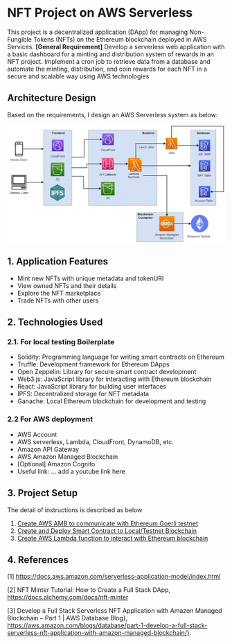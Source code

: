 # NFT Project on AWS Serverless
This project is a decentralized application (DApp) for managing Non-Fungible Tokens (NFTs) on the Ethereum blockchain deployed in AWS Services.
**[General Requirement]** Develop a serverless web application with a basic dashboard for a minting and distribution system of rewards in an NFT project. Implement a cron job to retrieve data from a database and automate the minting, distribution, and coin rewards for each NFT in a secure and scalable way using AWS technologies

## Architecture Design

Based on the requirements, I design an AWS Serverless system as below:

![image](/docs/figures/aws_serverless_NFT.jpg)

## 1. Application Features
- Mint new NFTs with unique metadata and tokenURI
- View owned NFTs and their details
- Explore the NFT marketplace
- Trade NFTs with other users

## 2. Technologies Used
### 2.1. For local testing Boilerplate 
- Solidity: Programming language for writing smart contracts on Ethereum
- Truffle: Development framework for Ethereum DApps
- Open Zeppelin: Library for secure smart contract development
- Web3.js: JavaScript library for interacting with Ethereum blockchain
- React: JavaScript library for building user interfaces
- IPFS: Decentralized storage for NFT metadata
- Ganache: Local Ethereum blockchain for development and testing
  
 ### 2.2 For AWS deployment 
 - AWS Account 
 - AWS serverless, Lambda, CloudFront, DynamoDB, etc. 
 - Amazon API Gateway
 - AWS Amazon Managed Blockchain
 - [Optional] Amazon Cognito
 - Useful link: ... add a youtube link here 

## 3. Project Setup
The detail of instructions is described as below
1. [Create AWS AMB to communicate with Ethereum Goerli testnet](./docs/documentation/1_Create_AMB_node.md)
2. [Create and Deploy Smart Contract to Local/Testnet Blockchain](./docs/documentation/2_Create_local_testing_ganache.md)
2. [Create AWS Lambda function to interact with Ethereum blockchain](./docs/documentation/2_Create_Lambda_function.md)


## 4. References 
[1] https://docs.aws.amazon.com/serverless-application-model/index.html

[2] NFT Minter Tutorial: How to Create a Full Stack DApp, https://docs.alchemy.com/docs/nft-minter

[3] Develop a Full Stack Serverless NFT Application with Amazon Managed Blockchain – Part 1 | AWS Database Blog}, https://aws.amazon.com/blogs/database/part-1-develop-a-full-stack-serverless-nft-application-with-amazon-managed-blockchain/}. 